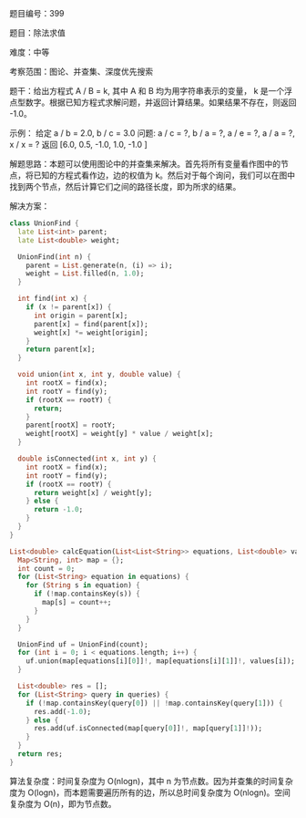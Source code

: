 题目编号：399

题目：除法求值

难度：中等

考察范围：图论、并查集、深度优先搜索

题干：给出方程式 A / B = k, 其中 A 和 B 均为用字符串表示的变量， k 是一个浮点型数字。根据已知方程式求解问题，并返回计算结果。如果结果不存在，则返回 -1.0。

示例：
给定 a / b = 2.0, b / c = 3.0
问题: a / c = ?, b / a = ?, a / e = ?, a / a = ?, x / x = ?
返回 [6.0, 0.5, -1.0, 1.0, -1.0 ]

解题思路：本题可以使用图论中的并查集来解决。首先将所有变量看作图中的节点，将已知的方程式看作边，边的权值为 k。然后对于每个询问，我们可以在图中找到两个节点，然后计算它们之间的路径长度，即为所求的结果。

解决方案：

```dart
class UnionFind {
  late List<int> parent;
  late List<double> weight;

  UnionFind(int n) {
    parent = List.generate(n, (i) => i);
    weight = List.filled(n, 1.0);
  }

  int find(int x) {
    if (x != parent[x]) {
      int origin = parent[x];
      parent[x] = find(parent[x]);
      weight[x] *= weight[origin];
    }
    return parent[x];
  }

  void union(int x, int y, double value) {
    int rootX = find(x);
    int rootY = find(y);
    if (rootX == rootY) {
      return;
    }
    parent[rootX] = rootY;
    weight[rootX] = weight[y] * value / weight[x];
  }

  double isConnected(int x, int y) {
    int rootX = find(x);
    int rootY = find(y);
    if (rootX == rootY) {
      return weight[x] / weight[y];
    } else {
      return -1.0;
    }
  }
}

List<double> calcEquation(List<List<String>> equations, List<double> values, List<List<String>> queries) {
  Map<String, int> map = {};
  int count = 0;
  for (List<String> equation in equations) {
    for (String s in equation) {
      if (!map.containsKey(s)) {
        map[s] = count++;
      }
    }
  }

  UnionFind uf = UnionFind(count);
  for (int i = 0; i < equations.length; i++) {
    uf.union(map[equations[i][0]]!, map[equations[i][1]]!, values[i]);
  }

  List<double> res = [];
  for (List<String> query in queries) {
    if (!map.containsKey(query[0]) || !map.containsKey(query[1])) {
      res.add(-1.0);
    } else {
      res.add(uf.isConnected(map[query[0]]!, map[query[1]]!));
    }
  }
  return res;
}
```

算法复杂度：时间复杂度为 O(nlogn)，其中 n 为节点数。因为并查集的时间复杂度为 O(logn)，而本题需要遍历所有的边，所以总时间复杂度为 O(nlogn)。空间复杂度为 O(n)，即为节点数。